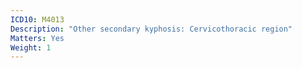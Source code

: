 ```yaml
---
ICD10: M4013
Description: "Other secondary kyphosis: Cervicothoracic region"
Matters: Yes
Weight: 1
---
```


